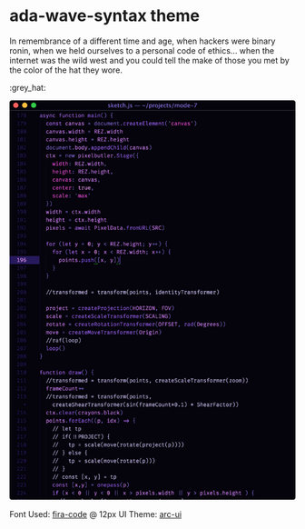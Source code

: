 # ada-wave-syntax theme

In remembrance of a different time and age, when hackers were binary ronin, when we held ourselves to a personal code of ethics... when the internet was the wild west and you could tell the make of those you met by the color of the hat they wore.

:grey_hat:

![](/ss.png?raw=true "ada-wave-syntax")

Font Used: [fira-code](https://github.com/tonsky/FiraCode) @ 12px
UI Theme: [arc-ui](https://atom.io/packages/arc-ui)
